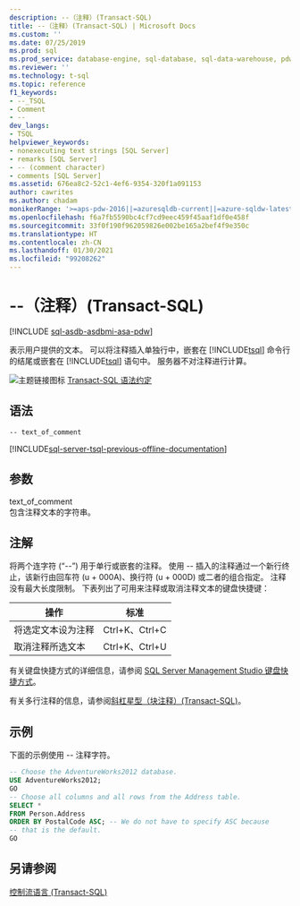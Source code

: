 ```yaml
---
description: --（注释）(Transact-SQL)
title: --（注释）(Transact-SQL) | Microsoft Docs
ms.custom: ''
ms.date: 07/25/2019
ms.prod: sql
ms.prod_service: database-engine, sql-database, sql-data-warehouse, pdw
ms.reviewer: ''
ms.technology: t-sql
ms.topic: reference
f1_keywords:
- --_TSQL
- Comment
- --
dev_langs:
- TSQL
helpviewer_keywords:
- nonexecuting text strings [SQL Server]
- remarks [SQL Server]
- -- (comment character)
- comments [SQL Server]
ms.assetid: 676ea8c2-52c1-4ef6-9354-320f1a091153
author: cawrites
ms.author: chadam
monikerRange: '>=aps-pdw-2016||=azuresqldb-current||=azure-sqldw-latest||>=sql-server-2016||>=sql-server-linux-2017||=azuresqldb-mi-current'
ms.openlocfilehash: f6a7fb5590bc4cf7cd9eec459f45aaf1df0e458f
ms.sourcegitcommit: 33f0f190f962059826e002be165a2bef4f9e350c
ms.translationtype: HT
ms.contentlocale: zh-CN
ms.lasthandoff: 01/30/2021
ms.locfileid: "99208262"
---
```

# <a name="---comment-transact-sql"></a>--（注释）(Transact-SQL)
[!INCLUDE [sql-asdb-asdbmi-asa-pdw](../../includes/applies-to-version/sql-asdb-asdbmi-asa-pdw.md)]

  表示用户提供的文本。 可以将注释插入单独行中，嵌套在 [!INCLUDE[tsql](../../includes/tsql-md.md)] 命令行的结尾或嵌套在 [!INCLUDE[tsql](../../includes/tsql-md.md)] 语句中。 服务器不对注释进行计算。  
  
 ![主题链接图标](../../database-engine/configure-windows/media/topic-link.gif "“主题链接”图标") [Transact-SQL 语法约定](../../t-sql/language-elements/transact-sql-syntax-conventions-transact-sql.md)  
  
## <a name="syntax"></a>语法  
  
```syntaxsql
-- text_of_comment  
```  
  
[!INCLUDE[sql-server-tsql-previous-offline-documentation](../../includes/sql-server-tsql-previous-offline-documentation.md)]

## <a name="arguments"></a>参数
 text_of_comment  
 包含注释文本的字符串。  
  
## <a name="remarks"></a>注解  
将两个连字符 (“--”) 用于单行或嵌套的注释。 使用 -- 插入的注释通过一个新行终止，该新行由回车符 (u + 000A)、换行符 (u + 000D) 或二者的组合指定。 注释没有最大长度限制。 下表列出了可用来注释或取消注释文本的键盘快捷键：
  
|操作|标准|  
|------------|--------------|  
|将选定文本设为注释|Ctrl+K、Ctrl+C|  
|取消注释所选文本|Ctrl+K、Ctrl+U|  
  
 有关键盘快捷方式的详细信息，请参阅 [SQL Server Management Studio 键盘快捷方式](../../ssms/sql-server-management-studio-keyboard-shortcuts.md)。  
  
 有关多行注释的信息，请参阅[斜杠星型（块注释）(Transact-SQL)](../../t-sql/language-elements/slash-star-comment-transact-sql.md)。  
  
## <a name="examples"></a>示例  
 下面的示例使用 -- 注释字符。  
  
```sql  
-- Choose the AdventureWorks2012 database.  
USE AdventureWorks2012;  
GO  
-- Choose all columns and all rows from the Address table.  
SELECT *  
FROM Person.Address  
ORDER BY PostalCode ASC; -- We do not have to specify ASC because   
-- that is the default.  
GO  
```  
  
## <a name="see-also"></a>另请参阅  
 [控制流语言 (Transact-SQL)](~/t-sql/language-elements/control-of-flow.md)  
  
  
